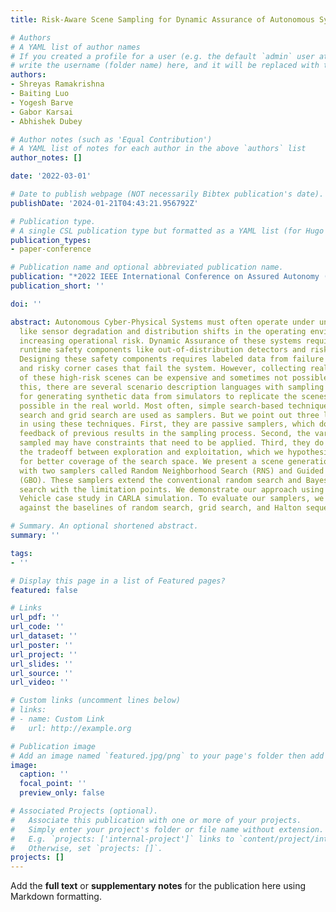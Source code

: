 ```yaml
---
title: Risk-Aware Scene Sampling for Dynamic Assurance of Autonomous Systems

# Authors
# A YAML list of author names
# If you created a profile for a user (e.g. the default `admin` user at `content/authors/admin/`), 
# write the username (folder name) here, and it will be replaced with their full name and linked to their profile.
authors:
- Shreyas Ramakrishna
- Baiting Luo
- Yogesh Barve
- Gabor Karsai
- Abhishek Dubey

# Author notes (such as 'Equal Contribution')
# A YAML list of notes for each author in the above `authors` list
author_notes: []

date: '2022-03-01'

# Date to publish webpage (NOT necessarily Bibtex publication's date).
publishDate: '2024-01-21T04:43:21.956792Z'

# Publication type.
# A single CSL publication type but formatted as a YAML list (for Hugo requirements).
publication_types:
- paper-conference

# Publication name and optional abbreviated publication name.
publication: "*2022 IEEE International Conference on Assured Autonomy (ICAA) (ICAA'22)*"
publication_short: ''

doi: ''

abstract: Autonomous Cyber-Physical Systems must often operate under uncertainties
  like sensor degradation and distribution shifts in the operating environment, thus
  increasing operational risk. Dynamic Assurance of these systems requires augmenting
  runtime safety components like out-of-distribution detectors and risk estimators.
  Designing these safety components requires labeled data from failure conditions
  and risky corner cases that fail the system. However, collecting real-world data
  of these high-risk scenes can be expensive and sometimes not possible. To address
  this, there are several scenario description languages with sampling capability
  for generating synthetic data from simulators to replicate the scenes that are not
  possible in the real world. Most often, simple search-based techniques like random
  search and grid search are used as samplers. But we point out three limitations
  in using these techniques. First, they are passive samplers, which do not use the
  feedback of previous results in the sampling process. Second, the variables to be
  sampled may have constraints that need to be applied. Third, they do not balance
  the tradeoff between exploration and exploitation, which we hypothesize is needed
  for better coverage of the search space. We present a scene generation workflow
  with two samplers called Random Neighborhood Search (RNS) and Guided Bayesian Optimization
  (GBO). These samplers extend the conventional random search and Bayesian Optimization
  search with the limitation points. We demonstrate our approach using an Autonomous
  Vehicle case study in CARLA simulation. To evaluate our samplers, we compared them
  against the baselines of random search, grid search, and Halton sequence search.

# Summary. An optional shortened abstract.
summary: ''

tags:
- ''

# Display this page in a list of Featured pages?
featured: false

# Links
url_pdf: ''
url_code: ''
url_dataset: ''
url_poster: ''
url_project: ''
url_slides: ''
url_source: ''
url_video: ''

# Custom links (uncomment lines below)
# links:
# - name: Custom Link
#   url: http://example.org

# Publication image
# Add an image named `featured.jpg/png` to your page's folder then add a caption below.
image:
  caption: ''
  focal_point: ''
  preview_only: false

# Associated Projects (optional).
#   Associate this publication with one or more of your projects.
#   Simply enter your project's folder or file name without extension.
#   E.g. `projects: ['internal-project']` links to `content/project/internal-project/index.md`.
#   Otherwise, set `projects: []`.
projects: []
---
```


Add the **full text** or **supplementary notes** for the publication here using Markdown formatting.
